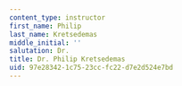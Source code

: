 ```yaml
---
content_type: instructor
first_name: Philip
last_name: Kretsedemas
middle_initial: ''
salutation: Dr.
title: Dr. Philip Kretsedemas
uid: 97e28342-1c75-23cc-fc22-d7e2d524e7bd
---
```

